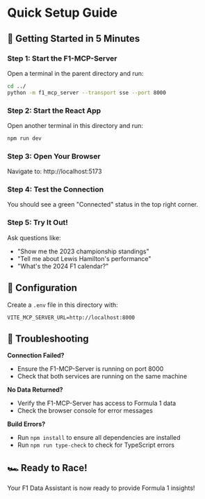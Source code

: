 # Quick Setup Guide

## 🚀 Getting Started in 5 Minutes

### Step 1: Start the F1-MCP-Server
Open a terminal in the parent directory and run:
```bash
cd ../
python -m f1_mcp_server --transport sse --port 8000
```

### Step 2: Start the React App
Open another terminal in this directory and run:
```bash
npm run dev
```

### Step 3: Open Your Browser
Navigate to: http://localhost:5173

### Step 4: Test the Connection
You should see a green "Connected" status in the top right corner.

### Step 5: Try It Out!
Ask questions like:
- "Show me the 2023 championship standings"
- "Tell me about Lewis Hamilton's performance"
- "What's the 2024 F1 calendar?"

## 🔧 Configuration

Create a `.env` file in this directory with:
```
VITE_MCP_SERVER_URL=http://localhost:8000
```

## 🐛 Troubleshooting

**Connection Failed?**
- Ensure the F1-MCP-Server is running on port 8000
- Check that both services are running on the same machine

**No Data Returned?**
- Verify the F1-MCP-Server has access to Formula 1 data
- Check the browser console for error messages

**Build Errors?**
- Run `npm install` to ensure all dependencies are installed
- Run `npm run type-check` to check for TypeScript errors

## 🏎️ Ready to Race!
Your F1 Data Assistant is now ready to provide Formula 1 insights! 